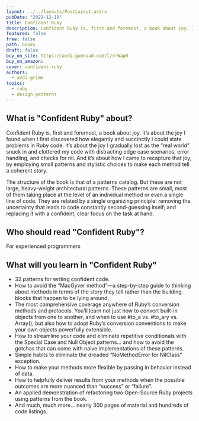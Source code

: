 ```yaml
---
layout: ../../layouts/PostLayout.astro
pubDate: "2022-12-10"
title: Confident Ruby 
description: Confident Ruby is, first and foremost, a book about joy. It’s about the joy I found when I first discovered how elegantly and succinctly I could state problems in Ruby code.
featured: false
free: false
path: books
draft: false
buy_on_site: https://avdi.gumroad.com/l/rrWapR
buy_on_amazon:
cover: confident-ruby
authors:
  - avdi grimm
topics:
  - ruby
  - design patterns
---
```



## What is "Confident Ruby" about?
Confident Ruby is, first and foremost, a book about joy. It’s about the joy I found when I first discovered how elegantly and succinctly I could state problems in Ruby code. It’s about the joy I gradually lost as the “real world” snuck in and cluttered my code with distracting edge case scenarios, error handling, and checks for nil. And it’s about how I came to recapture that joy, by employing small patterns and stylistic choices to make each method tell a coherent story.

The structure of the book is that of a patterns catalog. But these are not large, heavy-weight architectural patterns. These patterns are small, most of them taking place at the level of an individual method or even a single line of code. They are related by a single organizing principle: removing the uncertainty that leads to code constantly second-guessing itself; and replacing it with a confident, clear focus on the task at hand.

## Who should read "Confident Ruby"?
For experienced programmers

## What will you learn in "Confident Ruby"
- 32 patterns for writing confident code.
- How to avoid the “MacGyver method”—a step-by-step guide to thinking about methods in terms of the story they tell rather than the building blocks that happen to be lying around.
- The most comprehensive coverage anywhere of Ruby’s conversion methods and protocols. You’ll learn not just how to convert built-in objects from one to another, and when to use #to_a vs. #to_ary vs. Array(); but also how to adopt Ruby’s conversion conventions to make your own objects powerfully extensible.
- How to streamline your code and eliminate repetitive conditionals with the Special Case and Null Object patterns… and how to avoid the gotchas that can come with naive implementations of these patterns.
- Simple habits to eliminate the dreaded “NoMethodError for NilClass” exception.
- How to make your methods more flexible by passing in behavior instead of data.
- How to helpfully deliver results from your methods when the possible outcomes are more nuanced than “success” or “failure”.
- An applied demonstration of refactoring two Open-Source Ruby projects using patterns from the book.
- And much, much more… nearly 300 pages of material and hundreds of code listings.